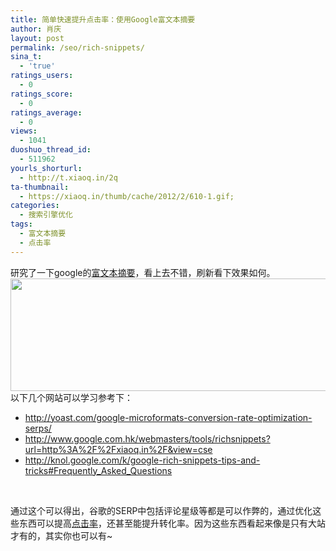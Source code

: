 ```yaml
---
title: 简单快速提升点击率：使用Google富文本摘要
author: 肖庆
layout: post
permalink: /seo/rich-snippets/
sina_t:
  - 'true'
ratings_users:
  - 0
ratings_score:
  - 0
ratings_average:
  - 0
views:
  - 1041
duoshuo_thread_id:
  - 511962
yourls_shorturl:
  - http://t.xiaoq.in/2q
ta-thumbnail:
  - https://xiaoq.in/thumb/cache/2012/2/610-1.gif;
categories:
  - 搜索引擎优化
tags:
  - 富文本摘要
  - 点击率
---
```

研究了一下google的<span class='wp_keywordlink_affiliate'><a href="https://xiaoq.in/tag/%e5%af%8c%e6%96%87%e6%9c%ac%e6%91%98%e8%a6%81/" title="查看富文本摘要中的全部文章" target="_blank">富文本摘要</a></span>，看上去不错，刷新看下效果如何。  
<img class="alignnone size-full wp-image-611" title="Rich Snippets" src="http://xiaoq.in/g/pics/2012/02/Rich-Snippets.gif" alt="" width="660" height="180" />  
以下几个网站可以学习参考下：

*   <a href="http://yoast.com/google-microformats-conversion-rate-optimization-serps/" target="_blank">http://yoast.com/google-microformats-conversion-rate-optimization-serps/</a>
*   <a href="http://www.google.com.hk/webmasters/tools/richsnippets?url=http%3A%2F%2Fxiaoq.in%2F&view=cse" target="_blank">http://www.google.com.hk/webmasters/tools/richsnippets?url=http%3A%2F%2Fxiaoq.in%2F&view=cse</a>
*   <a href="http://knol.google.com/k/google-rich-snippets-tips-and-tricks#Frequently_Asked_Questions" target="_blank">http://knol.google.com/k/google-rich-snippets-tips-and-tricks#Frequently_Asked_Questions</a>

&nbsp;

通过这个可以得出，谷歌的SERP中包括评论星级等都是可以作弊的，通过优化这些东西可以提高<span class='wp_keywordlink_affiliate'><a href="https://xiaoq.in/tag/%e7%82%b9%e5%87%bb%e7%8e%87/" title="查看点击率中的全部文章" target="_blank">点击率</a></span>，还甚至能提升转化率。因为这些东西看起来像是只有大站才有的，其实你也可以有~
